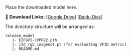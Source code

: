 Place the downloaded model here.

:link: **Download Links:** [[Google Drive](https://drive.google.com/file/d/1tNJMTJ2gmWdIXJoHVi5-H504uImUiJW9/view?usp=sharing)] [[Baidu Disk](https://pan.baidu.com/s/1qXAErbilY_n_Fh9KB8UF7w?pwd=lsjw)]

The directory structure will be arranged as:
```
release_model
   |- E2FGVI-CVPR22.pth
   |- i3d_rgb_imagenet.pt (for evaluating VFID metric)
   |- README.md
```